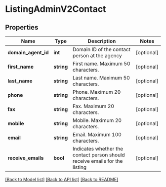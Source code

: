# ListingAdminV2Contact

## Properties
Name | Type | Description | Notes
------------ | ------------- | ------------- | -------------
**domain_agent_id** | **int** | Domain ID of the contact person at the agency | [optional] 
**first_name** | **string** | First name. Maximum 50 characters. | [optional] 
**last_name** | **string** | Last name. Maximum 50 characters. | [optional] 
**phone** | **string** | Phone. Maximum 20 characters. | [optional] 
**fax** | **string** | Fax. Maximum 20 characters. | [optional] 
**mobile** | **string** | Mobile. Maximum 20 characters. | [optional] 
**email** | **string** | Email. Maximum 100 characters. | [optional] 
**receive_emails** | **bool** | Indicates whether the contact person should receive emails for the listing | [optional] 

[[Back to Model list]](../../README.md#documentation-for-models) [[Back to API list]](../../README.md#documentation-for-api-endpoints) [[Back to README]](../../README.md)

